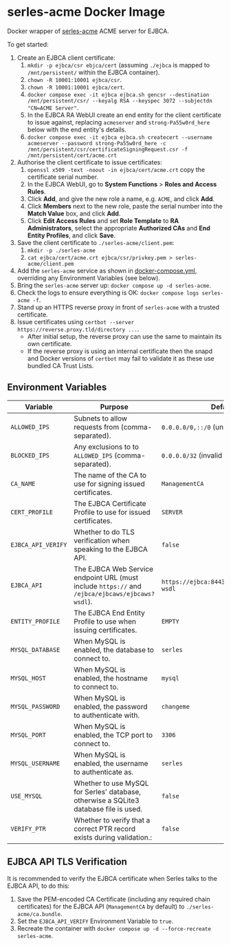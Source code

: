 <!--
SPDX-FileCopyrightText: 2024 Joe Pitt

SPDX-License-Identifier: GPL-3.0-only
-->

# serles-acme Docker Image

Docker wrapper of [serles-acme](https://github.com/dvtirol/serles-acme) ACME server for EJBCA.

To get started:

1. Create an EJBCA client certificate:
    1. `mkdir -p ejbca/csr ebjca/cert` (assuming `./ejbca` is mapped to `/mnt/persistent/` within
        the EJBCA container).
    2. `chown -R 10001:10001 ejbca/csr`.
    3. `chown -R 10001:10001 ejbca/cert`.
    4. `docker compose exec -it ejbca ejbca.sh gencsr --destination /mnt/persistent/csr/ --keyalg RSA --keyspec 3072 --subjectdn "CN=ACME Server"`.
    5. In the EJBCA RA WebUI create an end entity for the client certificate to issue against,
        replacing `acmeserver` and `strong-Pa55w0rd_here` below with the end entity's details.
    6. `docker compose exec -it ejbca ejbca.sh createcert --username acmeserver --password strong-Pa55w0rd_here -c /mnt/persistent/csr/certificateSigningRequest.csr -f /mnt/persistent/cert/acme.crt`
2. Authorise the client certificate to issue certificates:
    1. `openssl x509 -text -noout -in ejbca/cert/acme.crt` copy the certificate serial number.
    2. In the EJBCA WebUI, go to **System Functions** > **Roles and Access Rules**.
    3. Click **Add**, and give the new role a name, e.g. `ACME`, and click **Add**.
    4. Click **Members** next to the new role, paste the serial number into the **Match Value** box,
        and click **Add**.
    5. Click **Edit Access Rules** and set **Role Template** to **RA Administrators**, select the
        appropriate **Authorized CAs** and **End Entity Profiles**, and click **Save**.
3. Save the client certificate to `./serles-acme/client.pem`:
    1. `mkdir -p ./serles-acme`
    2. `cat ejbca/cert/acme.crt ejbca/csr/privkey.pem > serles-acme/client.pem`
4. Add the `serles-acme` service as shown in
    [docker-compose.yml](https://github.com/joepitt91/serles-acme-docker/blob/main/docker-compose.yml),
    overriding any Environment Variables (see below).
5. Bring the `serles-acme` server up: `docker compose up -d serles-acme`.
6. Check the logs to ensure everything is OK: `docker compose logs serles-acme -f`.
7. Stand up an HTTPS reverse proxy in front of `serles-acme` with a trusted certificate.
8. Issue certificates using `certbot --server https://reverse.proxy.tld/directory ...`.
    * After initial setup, the reverse proxy can use the same to maintain its own certificate.
    * If the reverse proxy is using an internal certificate then the snapd and Docker versions of
        `certbot` may fail to validate it as these use bundled CA Trust Lists.

## Environment Variables

| Variable | Purpose | Default Value |
|----------|---------|---------------|
| `ALLOWED_IPS` | Subnets to allow requests from (comma-separated). | `0.0.0.0/0,::/0` (unrestricted) |
| `BLOCKED_IPS` | Any exclusions to to `ALLOWED_IPS` (comma-separated). | `0.0.0.0/32` (invalid IP) |
| `CA_NAME` | The name of the CA to use for signing issued certificates. | `ManagementCA` |
| `CERT_PROFILE` | The EJBCA Certificate Profile to use for issued certificates. | `SERVER` |
| `EJBCA_API_VERIFY` | Whether to do TLS verification when speaking to the EJBCA API. | `false` |
| `EJBCA_API` | The EJBCA Web Service endpoint URL (must include `https://` and `/ejbca/ejbcaws/ejbcaws?wsdl`). | `https://ejbca:8443/ejbca/ejbcaws/ejbcaws?wsdl` |
| `ENTITY_PROFILE` | The EJBCA End Entity Profile to use when issuing certificates. | `EMPTY` |
| `MYSQL_DATABASE` | When MySQL is enabled, the database to connect to. | `serles` |
| `MYSQL_HOST` | When MySQL is enabled, the hostname to connect to. | `mysql` |
| `MYSQL_PASSWORD` | When MySQL is enabled, the password to authenticate with. | `changeme` |
| `MYSQL_PORT` | When MySQL is enabled, the TCP port to connect to. | `3306` |
| `MYSQL_USERNAME` | When MySQL is enabled, the username to authenticate as. | `serles` |
| `USE_MYSQL` | Whether to use MySQL for Serles' database, otherwise a SQLite3 database file is used. | `false` |
| `VERIFY_PTR` | Whether to verify that a correct PTR record exists during validation.: | `false` |

## EJBCA API TLS Verification

It is recommended to verify the EJBCA certificate when Serles talks to the EJBCA API, to do this:

1. Save the PEM-encoded CA Certificate (including any required chain certificates) for the EJBCA API
    (`ManagementCA` by default) to `./serles-acme/ca.bundle`.
2. Set the `EJBCA_API_VERIFY` Environment Variable to `true`.
3. Recreate the container with `docker compose up -d --force-recreate serles-acme`.

